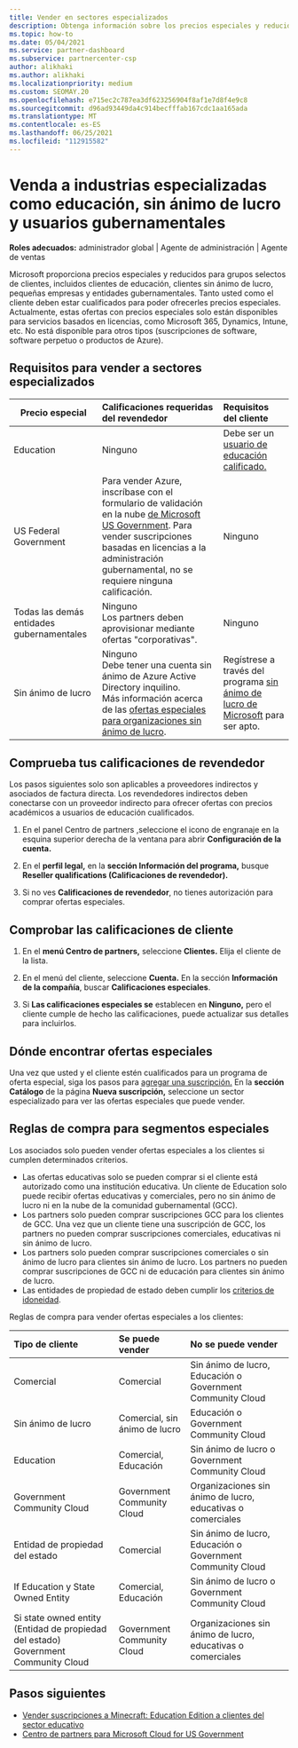 ```yaml
---
title: Vender en sectores especializados
description: Obtenga información sobre los precios especiales y reducidos de Microsoft para determinados grupos de clientes, incluidos los clientes de educación, los clientes sin ánimo de lucro y los usuarios gubernamentales.
ms.topic: how-to
ms.date: 05/04/2021
ms.service: partner-dashboard
ms.subservice: partnercenter-csp
author: alikhaki
ms.author: alikhaki
ms.localizationpriority: medium
ms.custom: SEOMAY.20
ms.openlocfilehash: e715ec2c787ea3df623256904f8af1e7d8f4e9c8
ms.sourcegitcommit: d96ad93449da4c914becfffab167cdc1aa165ada
ms.translationtype: MT
ms.contentlocale: es-ES
ms.lasthandoff: 06/25/2021
ms.locfileid: "112915582"
---
```

# <a name="sell-to-specialized-industries-like-education-non-profit-and-government-users"></a>Venda a industrias especializadas como educación, sin ánimo de lucro y usuarios gubernamentales

**Roles adecuados:** administrador global | Agente de administración | Agente de ventas

Microsoft proporciona precios especiales y reducidos para grupos selectos de clientes, incluidos clientes de educación, clientes sin ánimo de lucro, pequeñas empresas y entidades gubernamentales. Tanto usted como el cliente deben estar cualificados para poder ofrecerles precios especiales. Actualmente, estas ofertas  con precios especiales solo están disponibles para servicios basados en licencias, como Microsoft 365, Dynamics, Intune, etc. No está disponible para otros tipos (suscripciones de software, software perpetuo o productos de Azure).

## <a name="requirements-to-sell-to-specialized-industries"></a>Requisitos para vender a sectores especializados

|**Precio especial**   |**Calificaciones requeridas del revendedor**   |**Requisitos del cliente**   |
|----------------------------|:---------------------------------|:------------------------------------------|
|Education   |Ninguno   | Debe ser un [usuario de educación calificado.](https://www.microsoftvolumelicensing.com/DocumentSearch.aspx?Mode=3&DocumentTypeId=7)   |
| US Federal Government   |Para vender Azure, inscríbase con el formulario de validación en la nube [de Microsoft US Government](https://azuregov.microsoft.com/csp). Para vender suscripciones basadas en licencias a la administración gubernamental, no se requiere ninguna calificación.|   Ninguno|
| Todas las demás entidades gubernamentales | Ninguno<br />Los partners deben aprovisionar mediante ofertas "corporativas". | Ninguno
|Sin ánimo de lucro  |Ninguno<br/> Debe tener una cuenta sin ánimo de Azure Active Directory inquilino.<br/> Más información acerca de las [ofertas especiales para organizaciones sin ánimo de lucro](https://assetsprod.microsoft.com/mpn/nonprofit-skus-in-csp-faq.pdf).   |Regístrese a través del programa [sin ánimo de lucro de Microsoft](https://nonprofit.microsoft.com/#/register) para ser apto.   |

## <a name="check-your-reseller-qualifications"></a>Comprueba tus calificaciones de revendedor

Los pasos siguientes solo son aplicables a proveedores indirectos y asociados de factura directa. Los revendedores indirectos deben conectarse con un proveedor indirecto para ofrecer ofertas con precios académicos a usuarios de educación cualificados.

1. En el panel Centro de partners [,](https://partner.microsoft.com/dashboard)seleccione el icono de engranaje en la esquina superior derecha de la ventana para abrir **Configuración de la cuenta.**

2. En el **perfil legal,** en la **sección Información del programa,** busque **Reseller qualifications (Calificaciones de revendedor).**

3. Si no ves **Calificaciones de revendedor**, no tienes autorización para comprar ofertas especiales.

## <a name="check-the-customer-qualifications"></a>Comprobar las calificaciones de cliente

1. En el **menú Centro de partners,** seleccione **Clientes.** Elija el cliente de la lista.

2. En el menú del cliente, seleccione **Cuenta.** En la sección **Información de la compañía**, buscar **Calificaciones especiales**.

3. Si **Las calificaciones especiales se** establecen en **Ninguno,** pero el  cliente cumple de hecho las calificaciones, puede actualizar sus detalles para incluirlos.

## <a name="where-to-find-special-offers"></a>Dónde encontrar ofertas especiales

Una vez que usted y el cliente estén cualificados para un programa de oferta especial, siga los pasos para [agregar una suscripción.](create-a-new-subscription.md) En la **sección Catálogo** de la página **Nueva suscripción,** seleccione un sector especializado para ver las ofertas especiales que puede vender.

## <a name="purchase-rules-for-special-segments"></a>Reglas de compra para segmentos especiales

Los asociados solo pueden vender ofertas especiales a los clientes si cumplen determinados criterios. 

- Las ofertas educativas solo se pueden comprar si el cliente está autorizado como una institución educativa. Un cliente de Education solo puede recibir ofertas educativas y comerciales, pero no sin ánimo de lucro ni en la nube de la comunidad gubernamental (GCC).
- Los partners solo pueden comprar suscripciones GCC para los clientes de GCC. Una vez que un cliente tiene una suscripción de GCC, los partners no pueden comprar suscripciones comerciales, educativas ni sin ánimo de lucro.
- Los partners solo pueden comprar suscripciones comerciales o sin ánimo de lucro para clientes sin ánimo de lucro. Los partners no pueden comprar suscripciones de GCC ni de educación para clientes sin ánimo de lucro.
- Las entidades de propiedad de estado deben cumplir los [criterios de idoneidad](https://www.microsoft.com/legal/compliance/anticorruption/criteria).

Reglas de compra para vender ofertas especiales a los clientes:

|**Tipo de cliente**   |**Se puede vender**   |**No se puede vender**   |
|:----------------------------|:---------------------------------|:------------------------------------------|
| Comercial |Comercial | Sin ánimo de lucro, Educación o Government Community Cloud |
| Sin ánimo de lucro |Comercial, sin ánimo de lucro | Educación o Government Community Cloud |
| Education |Comercial, Educación | Sin ánimo de lucro o Government Community Cloud |
| Government Community Cloud |Government Community Cloud | Organizaciones sin ánimo de lucro, educativas o comerciales |
| Entidad de propiedad del estado  | Comercial  | Sin ánimo de lucro, Educación o Government Community Cloud  |
| If Education y State Owned Entity | Comercial, Educación | Sin ánimo de lucro o Government Community Cloud |
| Si state owned entity (Entidad de propiedad del estado) Government Community Cloud | Government Community Cloud | Organizaciones sin ánimo de lucro, educativas o comerciales |

## <a name="next-steps"></a>Pasos siguientes

- [Vender suscripciones a Minecraft: Education Edition a clientes del sector educativo](minecraft-subscriptions.md)
- [Centro de partners para Microsoft Cloud for US Government](partner-center-for-microsoft-us-govt-cloud.md)
